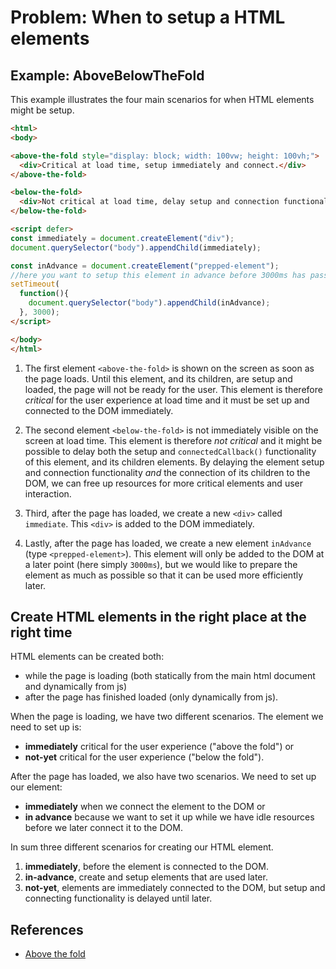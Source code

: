 # Problem: When to setup a HTML elements

## Example: AboveBelowTheFold

This example illustrates the four main scenarios for when HTML elements might be setup.

```html
<html>
<body>

<above-the-fold style="display: block; width: 100vw; height: 100vh;">  <!-- [1] -->
  <div>Critical at load time, setup immediately and connect.</div>
</above-the-fold>

<below-the-fold>                                                       <!-- [2] -->
  <div>Not critical at load time, delay setup and connection functionality.</div>
</below-the-fold>

<script defer>
const immediately = document.createElement("div");
document.querySelector("body").appendChild(immediately);               // [3]

const inAdvance = document.createElement("prepped-element");           // [4]
//here you want to setup this element in advance before 3000ms has passed.
setTimeout(
  function(){
    document.querySelector("body").appendChild(inAdvance);
  }, 3000);
</script>

</body>
</html>
```
1. The first element `<above-the-fold>` is shown on the screen as soon as the page loads.
Until this element, and its children, are setup and loaded, the page will not be ready for the user.
This element is therefore *critical* for the user experience at load time and 
it must be set up and connected to the DOM immediately.

2. The second element `<below-the-fold>` is not immediately visible on the screen at load time.
This element is therefore *not critical* and it might be possible to delay both the setup and 
`connectedCallback()` functionality of this element, and its children elements.
By delaying the element setup and connection functionality *and* 
the connection of its children to the DOM, 
we can free up resources for more critical elements and user interaction.

3. Third, after the page has loaded, we create a new `<div>` called `immediate`.
This `<div>` is added to the DOM immediately.

4. Lastly, after the page has loaded, we create a new element `inAdvance` (type `<prepped-element>`).
This element will only be added to the DOM at a later point (here simply `3000ms`), 
but we would like to prepare the element as much as possible so that it can be used more efficiently later.

## Create HTML elements in the right place at the right time

HTML elements can be created both:
* while the page is loading (both statically from the main html document and dynamically from js)
* after the page has finished loaded (only dynamically from js).

When the page is loading, we have two different scenarios. The element we need to set up is:
* **immediately** critical for the user experience ("above the fold") or 
* **not-yet** critical for the user experience ("below the fold").

After the page has loaded, we also have two scenarios. We need to set up our element:
 * **immediately** when we connect the element to the DOM or
 * **in advance** because we want to set it up while we have idle resources 
   before we later connect it to the DOM.

In sum three different scenarios for creating our HTML element.

1. **immediately**, before the element is connected to the DOM.
2. **in-advance**, create and setup elements that are used later.
3. **not-yet**, elements are immediately connected to the DOM, 
   but setup and connecting functionality is delayed until later.

## References

 * [Above the fold](https://en.wikipedia.org/wiki/Above_the_fold)